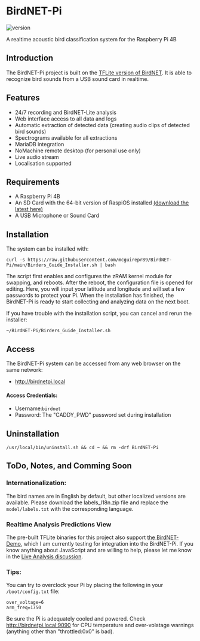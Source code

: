 # BirdNET-Pi
![version](https://img.shields.io/badge/version-0.1-blue)

A realtime acoustic bird classification system for the Raspberry Pi 4B

## Introduction
The BirdNET-Pi project is built on the [TFLite version of BirdNET](https://github.com/kahst/BirdNET-Lite). It is able to recognize bird sounds from a USB sound card in realtime. 

## Features
* 24/7 recording and BirdNET-Lite analysis
* Web interface access to all data and logs
* Automatic extraction of detected data (creating audio clips of detected bird sounds)
* Spectrograms available for all extractions
* MariaDB integration
* NoMachine remote desktop (for personal use only)
* Live audio stream
* Localisation supported

## Requirements
* A Raspberry Pi 4B
* An SD Card with the 64-bit version of RaspiOS installed [(download the latest here)](https://downloads.raspberrypi.org/raspios_arm64/images/)
* A USB Microphone or Sound Card

## Installation
The system can be installed with:
```
curl -s https://raw.githubusercontent.com/mcguirepr89/BirdNET-Pi/main/Birders_Guide_Installer.sh | bash
```

The script first enables and configures the zRAM kernel module for swapping, and reboots. 
After the reboot, the configuration file is opened for editing. Here, you will input your latitude and longitude and will set a few passwords to protect your Pi. When the installation has finished, the BirdNET-Pi is ready to start collecting and analyzing data on the next boot. 

If you have trouble with the installation script, you can cancel and rerun the installer:
```
~/BirdNET-Pi/Birders_Guide_Installer.sh
```

## Access
The BirdNET-Pi system can be accessed from any web browser on the same network:
- http://birdnetpi.local

#### Access Credentials:
- Username:`birdnet`
- Password: The "CADDY_PWD" password set during installation 

## Uninstallation
```
/usr/local/bin/uninstall.sh && cd ~ && rm -drf BirdNET-Pi
```

## ToDo, Notes, and Comming Soon 

### Internationalization:
The bird names are in English by default, but other localized versions are available. Please download the labels_l18n.zip file and replace the `model/labels.txt` with the corresponding language.

### Realtime Analysis Predictions View
The pre-built TFLite binaries for this project also support [the BirdNET-Demo](https://github.com/kahst/BirdNET-Demo), which I am currently testing for integration into the BirdNET-Pi. If you know anything about JavaScript and are willing to help, please let me know in the [Live Analysis discussion](https://github.com/mcguirepr89/BirdNET-Pi/discussions/24).

### Tips:
You can try to overclock your Pi by placing the following in your `/boot/config.txt` file:

```
over_voltage=6
arm_freq=1750
```
Be sure the Pi is adequately cooled and powered. Check http://birdnetpi.local:9090 for CPU temperature and over-volatage warnings (anything other than "throttled:0x0" is bad).
